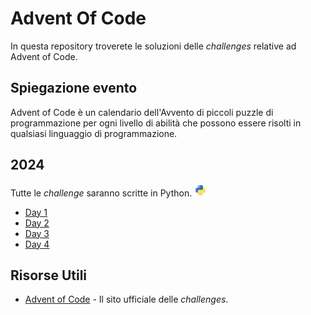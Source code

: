 # Advent Of Code
In questa repository troverete le soluzioni delle *challenges* relative ad Advent of Code.

## Spiegazione evento
Advent of Code è un calendario dell'Avvento di piccoli puzzle di programmazione per ogni livello di abilità che possono essere risolti in qualsiasi linguaggio di programmazione.

## 2024
Tutte le *challenge* saranno scritte in Python.  <img src="https://raw.githubusercontent.com/devicons/devicon/master/icons/python/python-original.svg" alt="python" width="20" height="20"/>

- [Day 1](2024/Day1)
- [Day 2](2024/Day2)
- [Day 3](2024/Day3)
- [Day 4](2024/Day4)

## Risorse Utili

- [Advent of Code](https://adventofcode.com) - Il sito ufficiale delle *challenges*.

